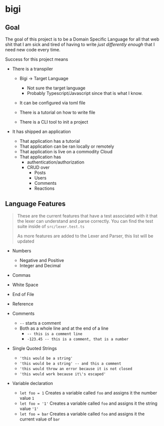 # bigi

## Goal

The goal of this project is to be a Domain Specific Language for all that
web shit that I am sick and tired of having to write _just differently enough_
that I need new code every time.

Success for this project means

- There is a transpiler

  - Bigi -> Target Language

    - Not sure the target language
    - Probably Typescript/Javascript since
      that is what I know.

  - It can be configured via toml file
  - There is a tutorial on how to write file
  - There is a CLI tool to init a project

- It has shipped an application
  - That application has a tutorial
  - That application can be ran locally or remotely
  - That application is live on a commodity Cloud
  - That application has
    - authentication/authorization
    - CRUD over
      - Posts
      - Users
      - Comments
      - Reactions

## Language Features

> These are the current features that have a test associated with
> it that the lexer can understand and parse correctly. You can find
> the test suite inside of `src/lexer.test.ts`
>
> As more features are added to the Lexer and Parser, this list will
> be updated

- Numbers

  - Negative and Positive
  - Integer and Decimal

- Commas
- White Space
- End of File
- Reference
- Comments
  - `--` starts a comment
  - Both as a whole line and at the end of a line
    - `-- this is a comment line`
    - `-123.45 -- this is a comment, that is a number`
- Single Quoted Strings

  - `'this would be a string'`
  - `'this would be a string' -- and this a comment`
  - `'this would throw an error because it is not closed`
  - `'this would work because it\'s escaped'`

- Variable declaration
  - `let foo = 1` Creates a variable called `foo` and assigns it the number value `1`
  - `let foo = '1'` Creates a variable called `foo` and assigns it the string value `'1'`
  - `let foo = bar` Creates a variable called `foo` and assigns it the current value of `bar`
